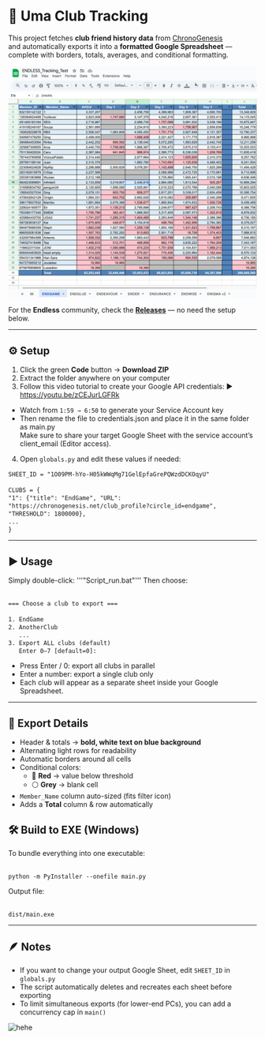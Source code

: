 # 📄 Uma Club Tracking

This project fetches **club friend history data** from [ChronoGenesis](https://chronogenesis.net/)  
and automatically exports it into a **formatted Google Spreadsheet** — complete with borders, totals, averages, and conditional formatting.

![preview](assets/preview.png)

For the **Endless** community, check the **[Releases](https://github.com/mquangpham575/Uma_Club_Fan_Tracking/releases/tag/v1.0)** — no need the setup below.

---

## ⚙️ Setup

1. Click the green **Code** button → **Download ZIP**
2. Extract the folder anywhere on your computer
3. Follow this video tutorial to create your Google API credentials:
   ▶️ https://youtu.be/zCEJurLGFRk

- Watch from `1:59 → 6:50` to generate your Service Account key
- Then rename the file to credentials.json and place it in the same folder as main.py  
  Make sure to share your target Google Sheet with the service account’s client_email (Editor access).

4. Open `globals.py` and edit these values if needed:

```
SHEET_ID = "1O09PM-hYo-H05kWWqMg71GelEpfaGrePQWzdDCKOqyU"

CLUBS = {
"1": {"title": "EndGame", "URL": "https://chronogenesis.net/club_profile?circle_id=endgame", "THRESHOLD": 1800000},
...
}
```

---

## ▶️ Usage

Simply double-click:
'''"Script_run.bat"'''
Then choose:

```

=== Choose a club to export ===

1. EndGame
2. AnotherClub
   ...
3. Export ALL clubs (default)
   Enter 0–7 [default=0]:

```

- Press Enter / 0: export all clubs in parallel
- Enter a number: export a single club only
- Each club will appear as a separate sheet inside your Google Spreadsheet.

---

## 🧾 Export Details

- Header & totals → **bold, white text on blue background**
- Alternating light rows for readability
- Automatic borders around all cells
- Conditional colors:
  - 🔴 **Red** → value below threshold
  - ⚪ **Grey** → blank cell
- `Member_Name` column auto-sized (fits filter icon)
- Adds a **Total** column & row automatically

## 🛠 Build to EXE (Windows)

To bundle everything into one executable:

```

python -m PyInstaller --onefile main.py

```

Output file:

```

dist/main.exe

```

---

## 🪶 Notes

- If you want to change your output Google Sheet, edit `SHEET_ID` in `globals.py`
- The script automatically deletes and recreates each sheet before exporting
- To limit simultaneous exports (for lower-end PCs), you can add a concurrency cap in `main()`

![hehe](assets/evernight.gif)
